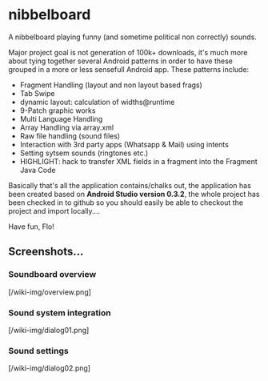 # nibbelboard

A nibbelboard playing funny (and sometime political non correctly) sounds.

  


Major project goal is not generation of 100k+ downloads, it's much more about tying together several Android patterns in order to have these grouped in a more or less sensefull Android app. These patterns include:

  


  * Fragment Handling (layout and non layout based frags)
  * Tab Swipe
  * dynamic layout: calculation of widths@runtime
  * 9-Patch graphic works
  * Multi Language Handling
  * Array Handling via array.xml
  * Raw file handling (sound files)
  * Interaction with 3rd party apps (Whatsapp & Mail) using intents
  * Setting sytsem sounds (ringtones etc.)
  * HIGHLIGHT: hack to transfer XML fields in a fragment into the Fragment Java Code

Basically that's all the application contains/chalks out, the application has been created based on **Android Studio version 0.3.2**, the whole project has been checked in to github so you should easily be able to checkout the project and import locally....

  
Have fun, Flo!

## Screenshots…

### Soundboard overview
[/wiki-img/overview.png]

### Sound system integration
[/wiki-img/dialog01.png]

### Sound settings
[/wiki-img/dialog02.png]